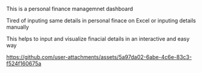 This is a personal finance managemnet dashboard

Tired of inputing same details in personal finace on Excel or inputing details manually 

This helps to input and visualize finacial details in an interactive and easy way



https://github.com/user-attachments/assets/5a97da02-6abe-4c6e-83c3-f524f160675a

